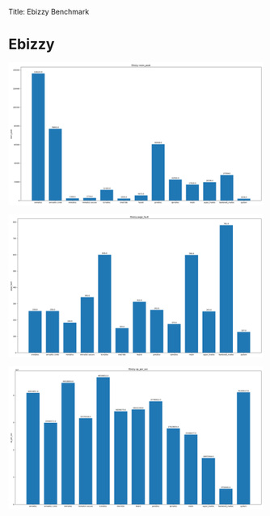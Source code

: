 
Title: Ebizzy Benchmark

# Ebizzy
![Ebizzy-mem_peak](Ebizzy-mem_peak.png)

![Ebizzy-page_fault](Ebizzy-page_fault.png)

![Ebizzy-op_per_sec](Ebizzy-op_per_sec.png)


